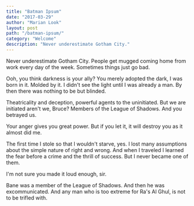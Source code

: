 ```yaml
---
title: "Batman Ipsum"
date: "2017-03-29"
author: "Marian Look"
layout: post
path: "/batman-ipsum/"
category: "Welcome"
description: "Never underestimate Gotham City."
---
```


Never underestimate Gotham City. People get mugged coming home from work every day of the week. Sometimes things just go bad.

Ooh, you think darkness is your ally? You merely adopted the dark, I was born in it. Molded by it. I didn't see the light until I was already a man. By then there was nothing to be but blinded.

Theatricality and deception, powerful agents to the uninitiated. But we are initiated aren't we, Bruce? Members of the League of Shadows. And you betrayed us.

Your anger gives you great power. But if you Iet it, it will destroy you as it almost did me.

The first time I stole so that I wouldn't starve, yes. I lost many assumptions about the simple nature of right and wrong. And when I traveled I learned the fear before a crime and the thrill of success. But I never became one of them.

I'm not sure you made it loud enough, sir.

Bane was a member of the League of Shadows. And then he was excommunicated. And any man who is too extreme for Ra's Al Ghul, is not to be trifled with.
